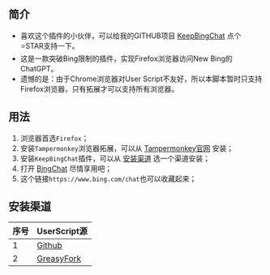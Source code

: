 ## 简介

- 喜欢这个插件的小伙伴，可以给我的GITHUB项目 [KeepBingChat](https://github.com/xcanwin/KeepBingChat) 点个⭐️STAR支持一下。
- 这是一款突破Bing限制的插件，实现Firefox浏览器访问New Bing的ChatGPT。
- 遗憾的是：由于Chrome浏览器对User Script不友好，所以本脚本暂时只支持Firefox浏览器，只有拓展才可以支持所有浏览器。

## 用法

1. 浏览器首选```Firefox```；
2. 安装```Tampermonkey```浏览器拓展，可以从 [Tampermonkey官网](https://www.tampermonkey.net/) 安装；
3. 安装```KeepBingChat```插件，可以从 [安装渠道](#安装渠道) 选一个渠道安装；
4. 打开 [BingChat](https://www.bing.com/chat) 尽情享用吧；
5. 这个链接```https://www.bing.com/chat```也可以收藏起来；

## 安装渠道

| 序号 | UserScript源 |
| --- | --- |
| 1 | [Github](https://raw.githubusercontent.com/xcanwin/KeepBingChat/main/KeepBingChat.user.js) |
| 2 | [GreasyFork](https://greasyfork.org/zh-CN/scripts/465737-keepbingchat) |
